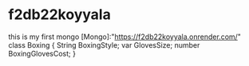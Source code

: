 # f2db22koyyala
this is my first mongo 
[Mongo]:"https://f2db22koyyala.onrender.com/"
class Boxing {
             String BoxingStyle;
             var GlovesSize;
             number BoxingGlovesCost; 
 } 
 

